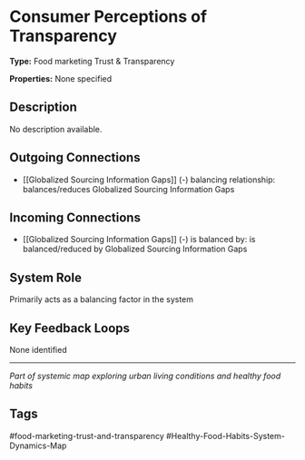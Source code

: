 # Consumer Perceptions of Transparency

**Type:** Food marketing Trust & Transparency

**Properties:** None specified

## Description
No description available.

## Outgoing Connections
- [[Globalized Sourcing Information Gaps]] (-) balancing relationship: balances/reduces Globalized Sourcing Information Gaps

## Incoming Connections
- [[Globalized Sourcing Information Gaps]] (-) is balanced by: is balanced/reduced by Globalized Sourcing Information Gaps

## System Role
Primarily acts as a balancing factor in the system

## Key Feedback Loops
None identified

---
*Part of systemic map exploring urban living conditions and healthy food habits*

## Tags
#food-marketing-trust-and-transparency #Healthy-Food-Habits-System-Dynamics-Map
